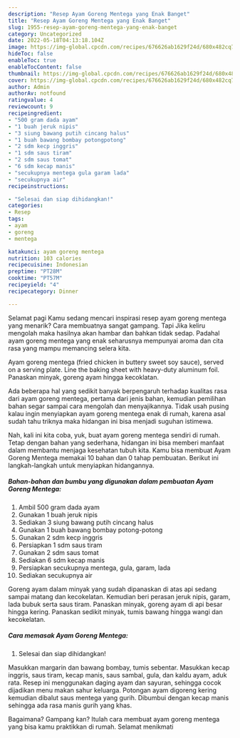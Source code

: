 ```yaml
---
description: "Resep Ayam Goreng Mentega yang Enak Banget"
title: "Resep Ayam Goreng Mentega yang Enak Banget"
slug: 1955-resep-ayam-goreng-mentega-yang-enak-banget
category: Uncategorized
date: 2022-05-18T04:13:18.104Z
image: https://img-global.cpcdn.com/recipes/676626ab1629f24d/680x482cq70/ayam-goreng-mentega-foto-resep-utama.jpg
hideToc: false
enableToc: true
enableTocContent: false
thumbnail: https://img-global.cpcdn.com/recipes/676626ab1629f24d/680x482cq70/ayam-goreng-mentega-foto-resep-utama.jpg
cover: https://img-global.cpcdn.com/recipes/676626ab1629f24d/680x482cq70/ayam-goreng-mentega-foto-resep-utama.jpg
author: Admin
authorAv: notfound
ratingvalue: 4
reviewcount: 9
recipeingredient:
- "500 gram dada ayam"
- "1 buah jeruk nipis"
- "3 siung bawang putih cincang halus"
- "1 buah bawang bombay potongpotong"
- "2 sdm kecp inggris"
- "1 sdm saus tiram"
- "2 sdm saus tomat"
- "6 sdm kecap manis"
- "secukupnya mentega gula garam lada"
- "secukupnya air"
recipeinstructions:

- "Selesai dan siap dihidangkan!"
categories:
- Resep
tags:
- ayam
- goreng
- mentega

katakunci: ayam goreng mentega 
nutrition: 103 calories
recipecuisine: Indonesian
preptime: "PT28M"
cooktime: "PT57M"
recipeyield: "4"
recipecategory: Dinner

---
```



Selamat pagi Kamu sedang mencari inspirasi resep ayam goreng mentega yang menarik? Cara membuatnya sangat gampang. Tapi Jika keliru mengolah maka hasilnya akan hambar dan bahkan tidak sedap. Padahal ayam goreng mentega yang enak seharusnya mempunyai aroma dan cita rasa yang mampu memancing selera kita.


Ayam goreng mentega (fried chicken in buttery sweet soy sauce), served on a serving plate. Line the baking sheet with heavy-duty aluminum foil. Panaskan minyak, goreng ayam hingga kecoklatan.

Ada beberapa hal yang sedikit banyak berpengaruh terhadap kualitas rasa dari ayam goreng mentega, pertama dari jenis bahan, kemudian pemilihan bahan segar sampai cara mengolah dan menyajikannya. Tidak usah pusing kalau ingin menyiapkan ayam goreng mentega enak di rumah, karena asal sudah tahu triknya maka hidangan ini bisa menjadi suguhan istimewa.


Nah, kali ini kita coba, yuk, buat ayam goreng mentega sendiri di rumah. Tetap dengan bahan yang sederhana, hidangan ini bisa memberi manfaat dalam membantu menjaga kesehatan tubuh kita. Kamu bisa membuat Ayam Goreng Mentega memakai 10 bahan dan 0 tahap pembuatan. Berikut ini langkah-langkah untuk menyiapkan hidangannya.

<!--inarticleads1-->

##### Bahan-bahan dan bumbu yang digunakan dalam pembuatan Ayam Goreng Mentega:

1. Ambil 500 gram dada ayam
1. Gunakan 1 buah jeruk nipis
1. Sediakan 3 siung bawang putih cincang halus
1. Gunakan 1 buah bawang bombay potong-potong
1. Gunakan 2 sdm kecp inggris
1. Persiapkan 1 sdm saus tiram
1. Gunakan 2 sdm saus tomat
1. Sediakan 6 sdm kecap manis
1. Persiapkan secukupnya mentega, gula, garam, lada
1. Sediakan secukupnya air


Goreng ayam dalam minyak yang sudah dipanaskan di atas api sedang sampai matang dan kecokelatan. Kemudian beri perasan jeruk nipis, garam, lada bubuk serta saus tiram. Panaskan minyak, goreng ayam di api besar hingga kering. Panaskan sedikit minyak, tumis bawang hingga wangi dan kecokelatan. 

<!--inarticleads2-->

##### Cara memasak Ayam Goreng Mentega:


1. Selesai dan siap dihidangkan!

Masukkan margarin dan bawang bombay, tumis sebentar. Masukkan kecap inggris, saus tiram, kecap manis, saus sambal, gula, dan kaldu ayam, aduk rata. Resep ini menggunakan daging ayam dan sayuran, sehingga cocok dijadikan menu makan sahur keluarga. Potongan ayam digoreng kering kemudian dibalut saus mentega yang gurih. Dibumbui dengan kecap manis sehingga ada rasa manis gurih yang khas. 

Bagaimana? Gampang kan? Itulah cara membuat ayam goreng mentega yang bisa kamu praktikkan di rumah. Selamat menikmati
